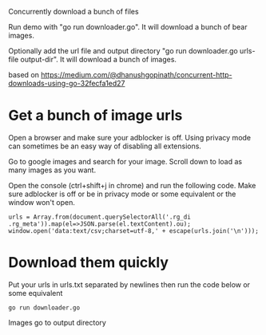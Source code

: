 Concurrently download a bunch of files

Run demo with "go run downloader.go".  It will download a bunch of bear images.

Optionally add the url file and output directory "go run downloader.go urls-file  output-dir".  It will download a bunch of images.

based on https://medium.com/@dhanushgopinath/concurrent-http-downloads-using-go-32fecfa1ed27


# Get a bunch of image urls

Open a browser and make sure your adblocker is off.  Using privacy mode can sometimes be an easy way of disabling all extensions.

Go to google images and search for your image.  Scroll down to load as many images as you want. 

Open the console (ctrl+shift+j in chrome) and run the following code.  Make sure adblocker is off or be in privacy mode or some equivalent or the window won't open.

    urls = Array.from(document.querySelectorAll('.rg_di .rg_meta')).map(el=>JSON.parse(el.textContent).ou);
    window.open('data:text/csv;charset=utf-8,' + escape(urls.join('\n')));


# Download them quickly

Put your urls in urls.txt separated by newlines then run the code below or some equivalent 

    go run downloader.go

Images go to output directory
